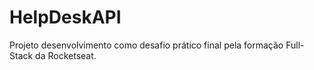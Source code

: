 # HelpDeskAPI
Projeto desenvolvimento como desafio prático final pela formação Full-Stack da Rocketseat.

